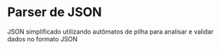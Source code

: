 # Parser de JSON
  JSON simplificado utilizando autômatos de pilha para analisar e validar dados no formato JSON
